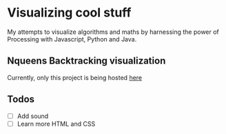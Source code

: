 # Visualizing cool stuff
My attempts to visualize algorithms and maths by harnessing the power of Processing with Javascript, Python and Java. 

## Nqueens Backtracking visualization
Currently, only this project is being hosted [here](https://sankalp1999.github.io/MyProjects/Nqueens_2020_04_06_11_59_37)



## Todos
- [ ] Add sound
- [ ] Learn more HTML and CSS
